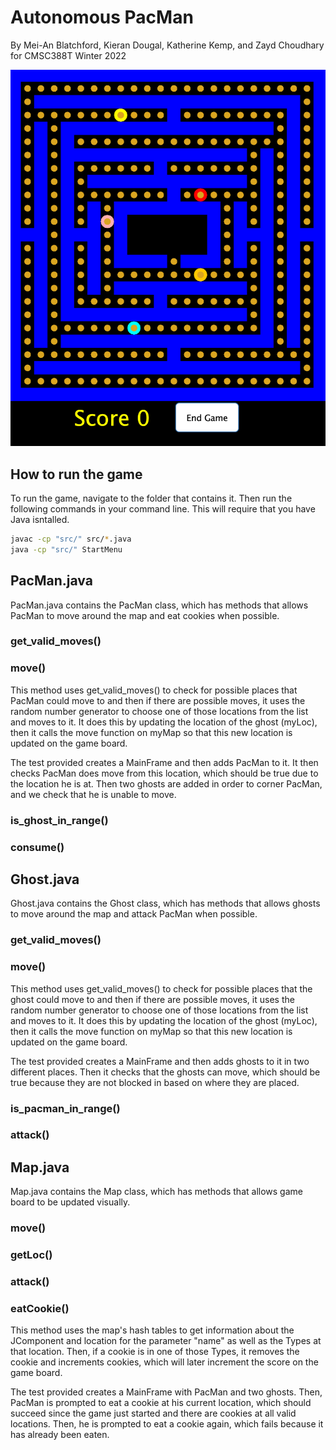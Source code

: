 # Autonomous PacMan
By Mei-An Blatchford, Kieran Dougal, Katherine Kemp, and Zayd Choudhary for CMSC388T Winter 2022

![PacMan](pacman.png)

## How to run the game
To run the game, navigate to the folder that contains it. Then run the following commands in your command line. This will require that you have Java isntalled.
```bash
javac -cp "src/" src/*.java
java -cp "src/" StartMenu
```

## PacMan.java
PacMan.java contains the PacMan class, which has methods that allows PacMan to move around the map and eat cookies when possible.

### get_valid_moves()


### move()
This method uses get_valid_moves() to check for possible places that PacMan could move to and then if there are possible moves, it uses the random number generator to choose one of those locations from the list and moves to it. It does this by updating the location of the ghost (myLoc), then it calls the move function on myMap so that this new location is updated on the game board.

The test provided creates a MainFrame and then adds PacMan to it. It then checks PacMan does move from this location, which should be true due to the location he is at. Then two ghosts are added in order to corner PacMan, and we check that he is unable to move.

### is_ghost_in_range()


### consume()


## Ghost.java
Ghost.java contains the Ghost class, which has methods that allows ghosts to move around the map and attack PacMan when possible.

### get_valid_moves()


### move()
This method uses get_valid_moves() to check for possible places that the ghost could move to and then if there are possible moves, it uses the random number generator to choose one of those locations from the list and moves to it. It does this by updating the location of the ghost (myLoc), then it calls the move function on myMap so that this new location is updated on the game board.

The test provided creates a MainFrame and then adds ghosts to it in two different places. Then it checks that the ghosts can move, which should be true because they are not blocked in based on where they are placed.

### is_pacman_in_range()


### attack()


## Map.java
Map.java contains the Map class, which has methods that allows game board to be updated visually.

### move()


### getLoc()


### attack()


### eatCookie()
This method uses the map's hash tables to get information about the JComponent and location for the parameter "name" as well as the Types at that location. Then, if a cookie is in one of those Types, it removes the cookie and increments cookies, which will later increment the score on the game board.

The test provided creates a MainFrame with PacMan and two ghosts. Then, PacMan is prompted to eat a cookie at his current location, which should succeed since the game just started and there are cookies at all valid locations. Then, he is prompted to eat a cookie again, which fails because it has already been eaten.